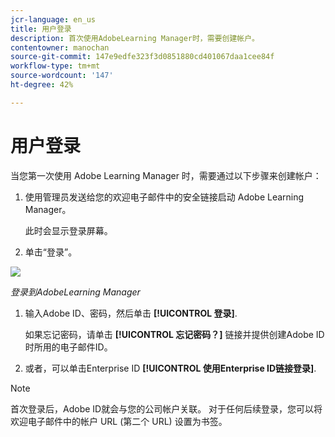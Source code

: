 ```yaml
---
jcr-language: en_us
title: 用户登录
description: 首次使用AdobeLearning Manager时，需要创建帐户。
contentowner: manochan
source-git-commit: 147e9edfe323f3d0851880cd401067daa1cee84f
workflow-type: tm+mt
source-wordcount: '147'
ht-degree: 42%

---
```




# 用户登录

当您第一次使用 Adobe Learning Manager 时，需要通过以下步骤来创建帐户：

1. 使用管理员发送给您的欢迎电子邮件中的安全链接启动 Adobe Learning Manager。

   此时会显示登录屏幕。

1. 单击“登录”。

![](assets/adobeid-signin.png)

*登录到AdobeLearning Manager*

1. 输入Adobe ID、密码，然后单击 **[!UICONTROL 登录]**.

   如果忘记密码，请单击 **[!UICONTROL 忘记密码？]** 链接并提供创建Adobe ID时所用的电子邮件ID。

1. 或者，可以单击Enterprise ID **[!UICONTROL 使用Enterprise ID链接登录]**.

>[!NOTE]
>
>首次登录后，Adobe ID就会与您的公司帐户关联。 对于任何后续登录，您可以将欢迎电子邮件中的帐户 URL (第二个 URL) 设置为书签。
